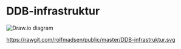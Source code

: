 # DDB-infrastruktur

![Draw.io diagram](https://raw.githubusercontent.com/rolfmadsen/DDB-infrastruktur/DDB-infrastruktur.svg)

https://rawgit.com/rolfmadsen/public/master/DDB-infrastruktur.svg
